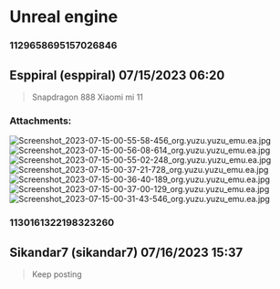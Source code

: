 # Unreal engine
### 1129658695157026846
## Esppiral (esppiral) 07/15/2023 06:20 

> Snapdragon 888 Xiaomi mi 11
### Attachments: 
![Screenshot_2023-07-15-00-55-58-456_org.yuzu.yuzu_emu.ea.jpg](https://yuzudiscordbackup.s3.us-west-2.amazonaws.com/files-media/1129658695157026846_Screenshot_2023-07-15-00-55-58-456_org.yuzu.yuzu_emu.ea.jpg)
![Screenshot_2023-07-15-00-56-08-614_org.yuzu.yuzu_emu.ea.jpg](https://yuzudiscordbackup.s3.us-west-2.amazonaws.com/files-media/1129658695157026846_Screenshot_2023-07-15-00-56-08-614_org.yuzu.yuzu_emu.ea.jpg)
![Screenshot_2023-07-15-00-55-02-248_org.yuzu.yuzu_emu.ea.jpg](https://yuzudiscordbackup.s3.us-west-2.amazonaws.com/files-media/1129658695157026846_Screenshot_2023-07-15-00-55-02-248_org.yuzu.yuzu_emu.ea.jpg)
![Screenshot_2023-07-15-00-37-21-728_org.yuzu.yuzu_emu.ea.jpg](https://yuzudiscordbackup.s3.us-west-2.amazonaws.com/files-media/1129658695157026846_Screenshot_2023-07-15-00-37-21-728_org.yuzu.yuzu_emu.ea.jpg)
![Screenshot_2023-07-15-00-36-40-189_org.yuzu.yuzu_emu.ea.jpg](https://yuzudiscordbackup.s3.us-west-2.amazonaws.com/files-media/1129658695157026846_Screenshot_2023-07-15-00-36-40-189_org.yuzu.yuzu_emu.ea.jpg)
![Screenshot_2023-07-15-00-37-00-129_org.yuzu.yuzu_emu.ea.jpg](https://yuzudiscordbackup.s3.us-west-2.amazonaws.com/files-media/1129658695157026846_Screenshot_2023-07-15-00-37-00-129_org.yuzu.yuzu_emu.ea.jpg)
![Screenshot_2023-07-15-00-31-43-546_org.yuzu.yuzu_emu.ea.jpg](https://yuzudiscordbackup.s3.us-west-2.amazonaws.com/files-media/1129658695157026846_Screenshot_2023-07-15-00-31-43-546_org.yuzu.yuzu_emu.ea.jpg)

### 1130161322198323260
## Sikandar7 (sikandar7) 07/16/2023 15:37 

> Keep posting

